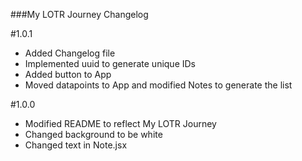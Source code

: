 ###My LOTR Journey Changelog

#1.0.1
* Added Changelog file
* Implemented uuid to generate unique IDs
* Added button to App
* Moved datapoints to App and modified Notes to generate the list

#1.0.0
* Modified README to reflect My LOTR Journey
* Changed background to be white
* Changed text in Note.jsx
